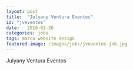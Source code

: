 ```yaml
---
layout: post
title:  "Julyany Ventura Eventos"
id: "jveventos"
date:   2016-02-26
categories: jobs
tags: marca website design
featured-image: /images/jobs/jveventos-job.jpg
---
```


Julyany Ventura Eventos